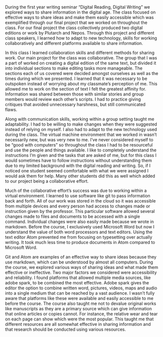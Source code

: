 During the first year writing seminar “Digital Reading, Digital Writing” we explored ways to share information in the digital age. The class focused on effective ways to share ideas and make them easily accessible which was exemplified through our final project that we worked on throughout the class. For our final project the class collectively produced two digital editions or work by Plutarch and Nepos. Through this project and different class speakers, I learned how to adapt to new technology, skills for working collaboratively and different platforms available to share information.

In this class I learned collaboration skills and different methods for sharing work. Our main project for the class was collaborative. The group that I was a part of worked on creating a digital edition of the same text, but divided it into individual sections to make editing tasks more manageable. The sections each of us covered were decided amongst ourselves as well as the times during which we presented. I learned that it was necessary to be outspoken instead of worrying about my classmate’s perception of me. This allowed me to work on the section of text I felt the greatest affinity for. Information was shared between those with similar stories and group members would review each other’s scripts. I had to practice giving critiques that avoided unnecessary harshness, but still communicated flaws. 

Along with communication skills, working within a group setting taught me adaptability. I had to be willing to make changes when they were suggested instead of relying on myself. I also had to adapt to the new technology used during the class. The virtual machine environment that we worked in wasn’t necessarily new, but was very new to me. I’ve never considered myself to be “good with computers” so throughout the class I had to be resourceful and use the people and things available. I like to completely understand the instructions I’m given and the tasks that are asked of me, but for this class I would sometimes have to follow instructions without understanding them due to my limited background with the digital reading and writing. So, if I noticed one student seemed comfortable with what we were assigned I would ask them for help. Many other students did this as well which added to our project being a collaborative effort. 

Much of the collaborative effort’s success was due to working within a virtual environment. I learned to use software like git to pass information back and forth. All of our work was stored in the cloud so it was accessible from multiple devices and every person had access to changes made or instruction given by the professor. This particular software allowed several changes made to files and documents to be accessed with a single command. Individual changes were also easily made because we wrote in markdown. Before the course, I exclusively used Microsoft Word but now I understand the value of both word processors and text editors. Using the text editor Atom prevented me from focusing on typesetting over actually writing. It took much less time to produce documents in Atom compared to Microsoft Word. 

Git and Atom are examples of an effective way to share ideas because they use markdown, which can be understood by almost all computers. During the course, we explored various ways of sharing ideas and what made them effective or ineffective. Two major factors we considered were accessibility and reliability. I found platforms that allowed multiple media sources, like adobe spark, to be combined the most effective. Adobe spark gives the editor the option to combine written word, pictures, videos, maps and audio into a single medium that can be reached by a vast audience. I wasn’t fully aware that platforms like these were available and easily accessible to me before the course. The course also taught me not to devalue original works like manuscripts as they are a primary source which can give information that online articles or copies cannot. For instance, the relative wear and tear  on each page can show which were the most popular. This taught me that different resources are all somewhat effective in sharing information and that research should be conducted using various resources.


